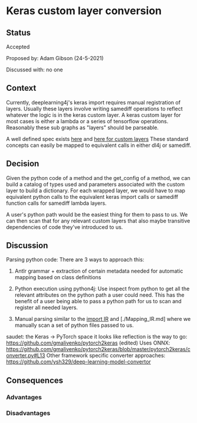 # Keras custom layer conversion

## Status
Accepted

Proposed by: Adam Gibson (24-5-2021)

Discussed with: no one

## Context
Currently, deeplearning4j's keras import requires manual registration of layers.
Usually these layers involve writing samediff operations to reflect whatever the logic
is in the keras custom layer.
A keras custom layer for most cases is either a lambda or a series of
tensorflow operations. Reasonably these sub graphs as "layers"
should be parseable.

A well defined spec exists [here](https://keras.io/guides/serialization_and_saving/#custom-objects)
and [here for custom layers](https://keras.io/guides/making_new_layers_and_models_via_subclassing/)
These standard concepts can easily be mapped to equivalent calls in either dl4j or samediff.

## Decision

Given the python code of a method and the get_config of a method, we can build a 
catalog of types used and parameters associated with the custom layer to build a dictionary.
For each wrapped layer, we would have to map equivalent python calls to the equivalent keras import calls
or samediff function calls for samediff lambda layers.


A user's python path would be the easiest thing for them to pass to us. We can then scan that for any relevant
custom layers that also maybe transitive dependencies of code they've introduced to us.


## Discussion

Parsing python code:
There are 3 ways to approach this:

1. Antlr grammar + extraction of certain metadata needed for automatic mapping based
on class definitions
   
2. Python execution using python4j: Use inspect from python to get all the relevant attributes on the python 
path a user could need. This has the benefit of a user being able to pass a python path for us to scan and register all
   needed layers.
   
3. Manual parsing similar to the [import IR](./Import_IR.md) and [./Mapping_IR.md] where we manually
scan a set of python files passed to us.
   
saudet:
the Keras -> PyTorch space it looks like reflection is the way to go: https://github.com/gmalivenko/pytorch2keras (edited)
Uses ONNX: https://github.com/gmalivenko/pytorch2keras/blob/master/pytorch2keras/converter.py#L13
Other framework specific converter approaches: https://github.com/ysh329/deep-learning-model-convertor

## Consequences
### Advantages

### Disadvantages


